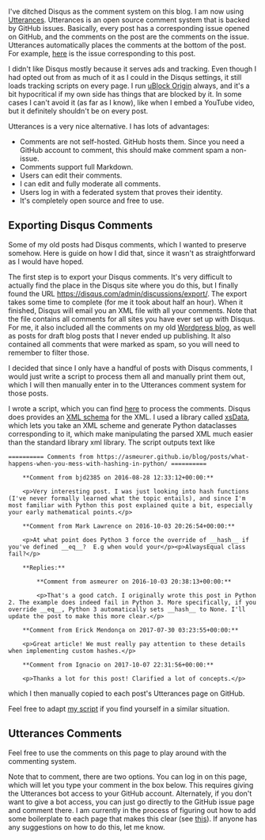 I've ditched Disqus as the comment system on this blog. I am now using
[Utterances](https://utteranc.es/). Utterances is an open source comment
system that is backed by GitHub issues. Basically, every post has a
corresponding issue opened on GitHub, and the comments on the post are the
comments on the issue. Utterances automatically places the comments at the
bottom of the post. For example, [here]() is the issue corresponding to this
post.

I didn't like Disqus mostly because it serves ads and tracking. Even though I
had opted out from as much of it as I could in the Disqus settings, it still
loads tracking scripts on every page. I run [uBlock
Origin](https://github.com/gorhill/uBlock) always, and it's a bit hypocritical
if my own side has things that are blocked by it. In some cases I can't avoid
it (as far as I know), like when I embed a YouTube video, but it definitely
shouldn't be on every post.

Utterances is a very nice alternative. I has lots of advantages:

- Comments are not self-hosted. GitHub hosts them. Since you need a GitHub
  account to comment, this should make comment spam a non-issue.
- Comments support full Markdown.
- Users can edit their comments.
- I can edit and fully moderate all comments.
- Users log in with a federated system that proves their identity.
- It's completely open source and free to use.

## Exporting Disqus Comments

Some of my old posts had Disqus comments, which I wanted to preserve somehow.
Here is guide on how I did that, since it wasn't as straightforward as I would
have hoped.

The first step is to export your Disqus comments. It's very difficult to
actually find the place in the Disqus site where you do this, but I finally
found the URL https://disqus.com/admin/discussions/export/. The export takes
some time to complete (for me it took about half an hour). When it finished,
Disqus will email you an XML file with all your comments. Note that the file
contains all comments for all sites you have ever set up with Disqus. For me,
it also included all the comments on my old [Wordpress
blog](http://asmeurersympy.wordpress.com/), as well as posts for draft blog
posts that I never ended up publishing. It also contained all comments that
were marked as spam, so you will need to remember to filter those.

I decided that since I only have a handful of posts with Disqus comments, I
would just write a script to process them all and manually print them out,
which I will then manually enter in to the Utterances comment system for those
posts.

I wrote a script, which you can find [here]() to process the comments.
Disqus does provides an
[XML schema](https://disqus.com/api/schemas/1.0/disqus.xsd) for the XML. I
used a library called
[xsData](https://xsdata.readthedocs.io/en/latest/index.html), which lets you
take an XML scheme and generate Python dataclasses corresponding to it, which
make manipulating the parsed XML much easier than the standard library xml
library. The script outputs text like

```
========== Comments from https://asmeurer.github.io/blog/posts/what-happens-when-you-mess-with-hashing-in-python/ ==========

    **Comment from bjd2385 on 2016-08-28 12:33:12+00:00:**

    <p>Very interesting post. I was just looking into hash functions (I've never formally learned what the topic entails), and since I'm most familiar with Python this post explained quite a bit, especially your early mathematical points.</p>

    **Comment from Mark Lawrence on 2016-10-03 20:26:54+00:00:**

    <p>At what point does Python 3 force the override of __hash__ if you've defined __eq__?  E.g when would your</p><p>AlwaysEqual class fail?</p>

    **Replies:**

        **Comment from asmeurer on 2016-10-03 20:38:13+00:00:**

        <p>That's a good catch. I originally wrote this post in Python 2. The example does indeed fail in Python 3. More specifically, if you override __eq__, Python 3 automatically sets __hash__ to None. I'll update the post to make this more clear.</p>

    **Comment from Erick Mendonça on 2017-07-30 03:23:55+00:00:**

    <p>Great article! We must really pay attention to these details when implementing custom hashes.</p>

    **Comment from Ignacio on 2017-10-07 22:31:56+00:00:**

    <p>Thanks a lot for this post! Clarified a lot of concepts.</p>
```

which I then manually copied to each post's Utterances page on GitHub.

Feel free to adapt [my script]() if you find yourself in a similar situation.

## Utterances Comments

Feel free to use the comments on this page to play around with the commenting
system.

Note that to comment, there are two options. You can log in on this page,
which will let you type your comment in the box below. This requires giving
the Utterances bot access to your GitHub account. Alternately, if you don't
want to give a bot access, you can just go directly to the GitHub issue page
and comment there. I am currently in the process of figuring out how to add
some boilerplate to each page that makes this clear (see
[this](https://github.com/utterance/utterances/issues/355)). If anyone has any
suggestions on how to do this, let me know.
